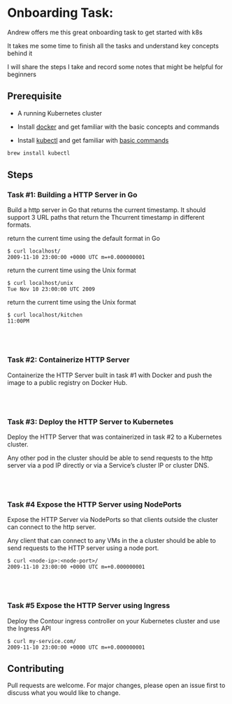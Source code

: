 # Onboarding Task: 
Andrew offers me this great onboarding task to get started with k8s

It takes me some time to finish all the tasks and understand key concepts behind it

I will share the steps I take and record some notes that might be helpful for beginners

## Prerequisite
- A running Kubernetes cluster

- Install [docker](https://docs.docker.com/get-docker/) and get familiar with the basic concepts and commands

- Install [kubectl](https://kubernetes.io/docs/tasks/tools/install-kubectl/) and get familiar with [basic commands](https://kubernetes.io/docs/reference/generated/kubectl/kubectl-commands)

```bash
brew install kubectl 
```

## Steps

### Task #1: Building a HTTP Server in Go
Build a http server in Go that returns the current timestamp. It should support 3 URL paths that return the Thcurrent timestamp in different formats.

return the current time using the default format in Go
```
$ curl localhost/
2009-11-10 23:00:00 +0000 UTC m=+0.000000001
```

return the current time using the Unix format
```
$ curl localhost/unix
Tue Nov 10 23:00:00 UTC 2009
```

return the current time using the Unix format
```
$ curl localhost/kitchen
11:00PM
```

<br/><br/>
### Task #2: Containerize HTTP Server
Containerize the HTTP Server built in task #1 with Docker and push the image to a public registry on Docker Hub. 

<br/><br/>
### Task #3: Deploy the HTTP Server to Kubernetes
Deploy the HTTP Server that was containerized in task #2 to a Kubernetes cluster. 

Any other pod in the cluster should be able to send requests to the http server via a pod IP directly or via a Service’s cluster IP or cluster DNS. 

<br/><br/>
### Task #4  Expose the HTTP Server using NodePorts
Expose the HTTP Server via NodePorts so that clients outside the cluster can connect to the http server. 

Any client that can connect to any VMs in the a cluster should be able to send requests to the HTTP server using a node port.

```
$ curl <node-ip>:<node-port>/
2009-11-10 23:00:00 +0000 UTC m=+0.000000001
```
<br/><br/>
### Task #5  Expose the HTTP Server using Ingress
Deploy the Contour ingress controller on your Kubernetes cluster and use the Ingress API
```
$ curl my-service.com/
2009-11-10 23:00:00 +0000 UTC m=+0.000000001
```


## Contributing
Pull requests are welcome. For major changes, please open an issue first to discuss what you would like to change.

